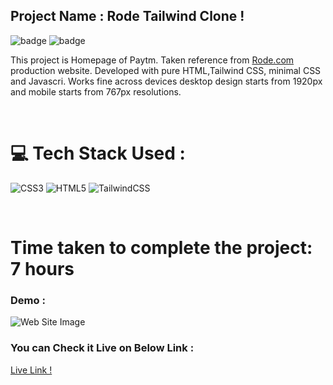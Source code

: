 
## Project Name : **Rode Tailwind Clone !**
![badge](https://img.shields.io/badge/iNeuron-LCO-green) ![badge](https://img.shields.io/badge/Hitesh--Choudhary-Full%20Stack%20Javascript%20Course-orange)

This project is Homepage of Paytm. Taken reference from [Rode.com](https://rode.com/en) production website.  Developed with pure HTML,Tailwind CSS, minimal CSS and Javascri.
Works fine across devices desktop design starts from 1920px and mobile starts from 767px resolutions.

</br>

# 💻 Tech Stack Used :

![CSS3](https://img.shields.io/badge/css3-%231572B6.svg?style=for-the-badge&logo=css3&logoColor=white) ![HTML5](https://img.shields.io/badge/html5-%23E34F26.svg?style=for-the-badge&logo=html5&logoColor=white) ![TailwindCSS](https://img.shields.io/badge/tailwindcss-%2338B2AC.svg?style=for-the-badge&logo=tailwind-css&logoColor=white)

</br>

# Time taken to complete the project: 7 hours

### Demo :

![Web Site Image](https://github.com/anitha-nagadasarink/paytm-tailwid-clone/blob/HTML-CSS-Projects/Assets/desktop.pngg)

### You can Check it Live on Below Link :

[Live Link !](https://paytm-tailwind-clone-new.netlify.app/)
